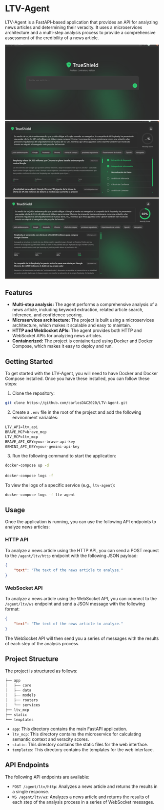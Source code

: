 # LTV-Agent

LTV-Agent is a FastAPI-based application that provides an API for analyzing news articles and determining their veracity. It uses a microservices architecture and a multi-step analysis process to provide a comprehensive assessment of the credibility of a news article.

![Inicio de la aplicación](/caps/start.png)
![Inicio de la aplicación](/caps/running.png)
![Inicio de la aplicación](/caps/end.png)

## Features

-   **Multi-step analysis:** The agent performs a comprehensive analysis of a news article, including keyword extraction, related article search, inference, and confidence scoring.
-   **Microservices architecture:** The project is built using a microservices architecture, which makes it scalable and easy to maintain.
-   **HTTP and WebSocket APIs:** The agent provides both HTTP and WebSocket APIs for analyzing news articles.
-   **Containerized:** The project is containerized using Docker and Docker Compose, which makes it easy to deploy and run.

## Getting Started

To get started with the LTV-Agent, you will need to have Docker and Docker Compose installed. Once you have these installed, you can follow these steps:

1.  Clone the repository:

```bash
git clone https://github.com/carlosDAC2020/LTV-Agent.git
```

2.  Create a `.env` file in the root of the project and add the following environment variables:

```
LTV_API=ltv_api
BRAVE_MCP=brave_mcp
LTV_MCP=ltv_mcp
BRAVE_API_KEY=your-brave-api-key
GEMINI_API_KEY=your-gemini-api-key
```

3.  Run the following command to start the application:

```bash
docker-compose up -d

docker-compose logs -f
```

To view the logs of a specific service (e.g., `ltv-agent`):

```bash
docker-compose logs -f ltv-agent
```

## Usage

Once the application is running, you can use the following API endpoints to analyze news articles:

### HTTP API

To analyze a news article using the HTTP API, you can send a POST request to the `/agent/ltv/http` endpoint with the following JSON payload:

```json
{
    "text": "The text of the news article to analyze."
}
```

### WebSocket API

To analyze a news article using the WebSocket API, you can connect to the `/agent/ltv/ws` endpoint and send a JSON message with the following format:

```json
{
    "text": "The text of the news article to analyze."
}
```

The WebSocket API will then send you a series of messages with the results of each step of the analysis process.

## Project Structure

The project is structured as follows:

```
├── app
│   ├── core
│   ├── data
│   ├── models
│   ├── routers
│   └── services
├── ltv_mcp
├── static
└── templates
```

-   `app`: This directory contains the main FastAPI application.
-   `ltv_mcp`: This directory contains the microservice for calculating semantic context and veracity scores.
-   `static`: This directory contains the static files for the web interface.
-   `templates`: This directory contains the templates for the web interface.

## API Endpoints

The following API endpoints are available:

-   `POST /agent/ltv/http`: Analyzes a news article and returns the results in a single response.
-   `WS /agent/ltv/ws`: Analyzes a news article and returns the results of each step of the analysis process in a series of WebSocket messages.

